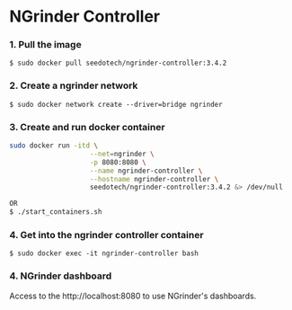 # NGrinder Controller

### 1. Pull the image
```
$ sudo docker pull seedotech/ngrinder-controller:3.4.2
```

### 2. Create a ngrinder network
```
$ sudo docker network create --driver=bridge ngrinder
```

### 3. Create and run docker container

```sh
sudo docker run -itd \
					--net=ngrinder \
					-p 8080:8080 \
					--name ngrinder-controller \
					--hostname ngrinder-controller \
					seedotech/ngrinder-controller:3.4.2 &> /dev/null

OR
$ ./start_containers.sh                    
```

### 4. Get into the ngrinder controller container
```
$ sudo docker exec -it ngrinder-controller bash
```

### 4. NGrinder dashboard

Access to the http://localhost:8080 to use NGrinder's dashboards.